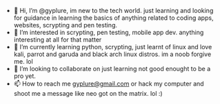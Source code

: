 - 👋 Hi, I’m @gyplure, im new to the tech world. just learning and looking for guidance in learning the basics of anything related to coding apps, websites, scrypting and pen testing. 
- 👀 I’m interested in scrypting, pen testing, mobile app dev. anything interesting at all for that matter
- 🌱 I’m currently learning python, scrypting, just learnt of linux and love kali, parrot and garuda and black arch linux distros. im a noob forgive me. lol
- 💞️ I’m looking to collaborate on just learning not good enought to be a pro yet. 
- 📫 How to reach me gyplure@gmail.com or hack my computer and shoot me a message like neo got on the matrix. lol :)

<!---
gyplure/gyplure is a ✨ special ✨ repository because its `README.md` (this file) appears on your GitHub profile.
You can click the Preview link to take a look at your changes.
--->
